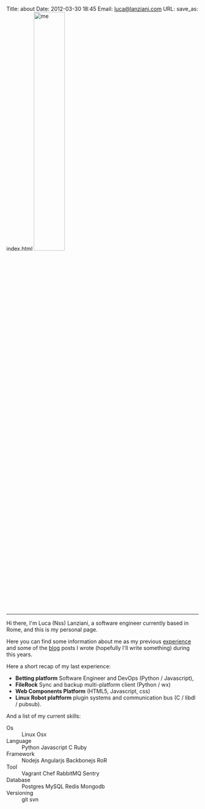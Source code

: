 Title: about
Date: 2012-03-30 18:45
Email: luca@lanziani.com
URL:
save_as: index.html
<img width="40%" src="/images/profile.jpg" alt="me" class="center-block img-responsive img-circle">
<hr>
Hi there, I'm Luca (Nss) Lanziani, a software engineer currently based in Rome, and this is my personal page.

Here you can find some information about me as my previous [experience](pages/experience.html) and some of the [blog](blog/) posts I wrote (hopefully I'll write something) during this years.

Here a short recap of my last experience:

* __Betting platform__ Software Engineer and DevOps (Python / Javascript),
* __FileRock__ Sync and backup multi-platform client (Python / wx)
* __Web Components Platform__ (HTML5, Javascript, css)
* __Linux Robot plaftform__ plugin systems and communication bus (C / libdl / pubsub).

And a list of my current skills:

<dl class="dl-horizontal">
	<dt>Os</dt>
	<dd>
	  <span class="label label-info">Linux</span>
	  <span class="label label-info">Osx</span>
	</dd>
	<dt>Language</dt>
	<dd>
	  <span class="label label-default">Python</span>
	  <span class="label label-default">Javascript</span>
	  <span class="label label-default">C</span>
	  <span class="label label-default">Ruby</span>
	</dd>
	<dt>Framework</dt>
	<dd>
	  <span class="label label-success">Nodejs</span>
	  <span class="label label-success">Angularjs</span>
	  <span class="label label-success">Backbonejs</span>
	  <span class="label label-success">RoR</span>
	</dd>
	<dt>Tool</dt>
	<dd>
	  <span class="label label-primary">Vagrant</span>
	  <span class="label label-primary">Chef</span>
	  <span class="label label-primary">RabbitMQ</span>
	  <span class="label label-primary">Sentry</span>
	</dd>
	<dt>Database</dt>
	<dd>
	  <span class="label label-danger">Postgres</span>
	  <span class="label label-danger">MySQL</span>
	  <span class="label label-danger">Redis</span>
	  <span class="label label-danger">Mongodb</span>
	</dd>
	<dt>Versioning</dt>
	<dd>
	  <span class="label label-warning">git</span>
	  <span class="label label-warning">svn</span>
	</dd>
</dl>
